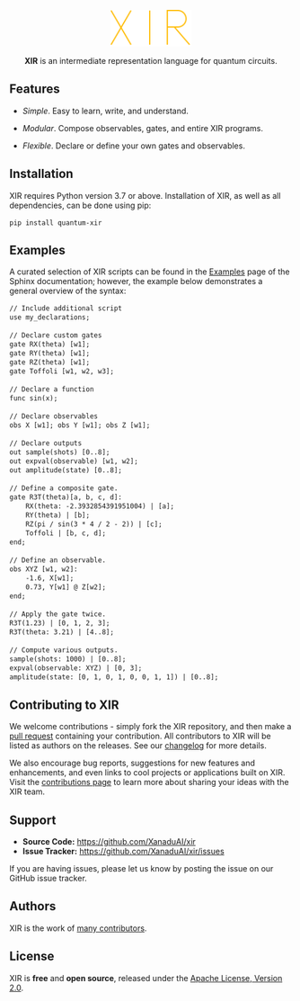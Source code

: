 <p align="center">
  <img height=65 alt="XIR" src="docs/_static/xir_title.svg">
</p>


<p align="center">
  <b>XIR</b> is an intermediate representation language for quantum circuits.
</p>

## Features

- *Simple*. Easy to learn, write, and understand.

- *Modular*. Compose observables, gates, and entire XIR programs.

- *Flexible*. Declare or define your own gates and observables.

## Installation

XIR requires Python version 3.7 or above. Installation of XIR, as well as all
dependencies, can be done using pip:

```console
pip install quantum-xir
```

## Examples

A curated selection of XIR scripts can be found in the [Examples](docs/use/examples.rst) page of the Sphinx documentation; however, the example below demonstrates a general overview of the syntax:

```
// Include additional script
use my_declarations;

// Declare custom gates
gate RX(theta) [w1];
gate RY(theta) [w1];
gate RZ(theta) [w1];
gate Toffoli [w1, w2, w3];

// Declare a function
func sin(x);

// Declare observables
obs X [w1]; obs Y [w1]; obs Z [w1];

// Declare outputs
out sample(shots) [0..8];
out expval(observable) [w1, w2];
out amplitude(state) [0..8];

// Define a composite gate.
gate R3T(theta)[a, b, c, d]:
    RX(theta: -2.3932854391951004) | [a];
    RY(theta) | [b];
    RZ(pi / sin(3 * 4 / 2 - 2)) | [c];
    Toffoli | [b, c, d];
end;

// Define an observable.
obs XYZ [w1, w2]:
    -1.6, X[w1];
    0.73, Y[w1] @ Z[w2];
end;

// Apply the gate twice.
R3T(1.23) | [0, 1, 2, 3];
R3T(theta: 3.21) | [4..8];

// Compute various outputs.
sample(shots: 1000) | [0..8];
expval(observable: XYZ) | [0, 3];
amplitude(state: [0, 1, 0, 1, 0, 0, 1, 1]) | [0..8];
```

## Contributing to XIR

We welcome contributions - simply fork the XIR repository, and then make a [pull
request](https://help.github.com/articles/about-pull-requests/) containing your
contribution. All contributors to XIR will be listed as authors on the releases.
See our [changelog](.github/CHANGELOG.md) for more details.

We also encourage bug reports, suggestions for new features and enhancements,
and even links to cool projects or applications built on XIR. Visit the [contributions
page](.github/CONTRIBUTING.md) to learn more about sharing your ideas with the
XIR team.

## Support

- **Source Code:** https://github.com/XanaduAI/xir
- **Issue Tracker:** https://github.com/XanaduAI/xir/issues

If you are having issues, please let us know by posting the issue on our GitHub issue tracker.

## Authors

XIR is the work of [many contributors](https://github.com/XanaduAI/xir/graphs/contributors).

## License

XIR is **free** and **open source**, released under the
[Apache License, Version 2.0](https://www.apache.org/licenses/LICENSE-2.0).
